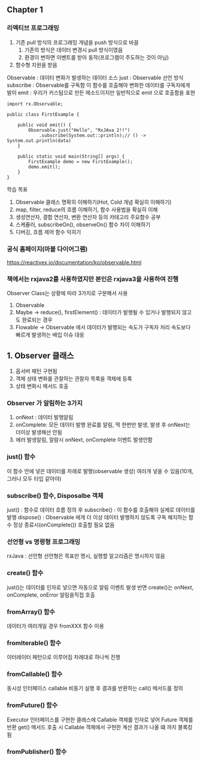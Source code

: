 ## Chapter 1

### 리엑티브 프로그래밍
1. 기존 pull 방식의 프로그래밍 개념을 push 방식으로 바꿈
   1. 기존의 방식은 데이터 변경시 pull 방식이였음
   2. 환경이 변하면 이벤트를 받아 동작(프로그램이 주도하는 것이 아님)
2. 함수형 지원을 받음

Observable : 데이터 변화가 발생하는 데이터 소스
just : Observable 선언 방식
subscribe : Observable를 구독함 이 함수를 호출해야 변화한 데이터를 구독자에게 발이
emit : 우리가 커스텀으로 만든 메소드이지만 일반적으로 emit 으로 호출함을 표현 

````
import rx.Observable;

public class FirstExample {

	public void emit() {
		Observable.just("Hello", "RxJAva 2!!")
			.subscribe(System.out::println);// () -> System.out.println(data)
	}

	public static void main(String[] args) {
		FirstExample demo = new FirstExample();
		demo.emit();
	}
}
````

학습 목표
1. Observable 클래스 명확히 이해하기(Hot, Cold 개념 확실히 이해하기)
2. map, filter, reduce의 흐름 이해하기,  함수 사용법을 확실히 이해
3. 생성연산자, 결합 연산자, 변환 연산자 등의 카테고리 주요함수 공부
4. 스케쥴러, subscribeOn(), observeOn() 함수 차이 이해하기
5. 디버깅, 흐름 제어 함수 익히기

### 공식 홈페이지(마블 다이어그램)
https://reactivex.io/documentation/ko/observable.html


### 책에서는 rxjava2를 사용하였지만 본인은 rxjava3을 사용하여 진행

Observer Class는 상황에 따라 3가지로 구분해서 사용
1. Observable
2. Maybe -> reduce(), firstElement() : 데이터가 발행될 수 있거나 발행되지 않고도 완료되는 경우
3. Flowable -> Observable 에서 데이터가 발행되는 속도가 구독자 처리 속도보다 빠르게 발생하는 배입
    이슈 대응

## 1. Observer 클래스
1. 옵서버 패턴 구현됨
2. 객체 상태 변화를 관찰하는 관찰자 목록을 객체에 등록
3. 상태 변화시 메서드 호출

### Observer 가 알림하는 3가지
1. onNext : 데이터 발행알림
2. onComplete: 모든 데이터 발행 완료를 알림, 딱 한번만 발생, 발생 후 onNext는 더이상 발생해선 안됨
3. 에러 발생알림, 알람시 onNext, onComplete 이벤트 발생안함

### just() 함수
이 함수 안에 넣은 데이터를 차례로 발행(observable 생성)
여러개 넣을 수 있음(10개, 그러나 모두 타입 같아야)

### subscribe() 함수, Disposalbe 객체
just() : 함수로 데이터 흐름 정의 후
subscribe() : 이 함수를 호출해야 실제로 데이터를 발행
dispose() : Observable 에게 더 이상 데이터 발행하지 않도록 구독 해지하는 함수
정상 종료시(onComplete()) 호출할 필요 없음 

### 선언형 vs 명령형 프로그래밍
rxJava : 선언형
선언형은 목표만 명시, 실행할 알고리즘은 명시하지 않음

### create() 함수
just()는 데이터를 인자로 넣으면 자동으로 알림 이벤트 발생
반면 create()는 onNext, onComplete, onError 알림을직접 호출

### fromArray() 함수
데이터가 여러개일 경우
fromXXX 함수 이용

### fromIterable() 함수
이터레이터 페턴으로 이루어짐
차례대로 하나씩 진행

### fromCallable() 함수
동시성 인터페이스 callable
비동기 실행 후 결과를 반환하는 call() 메서드를 정의

### fromFuture() 함수
Executor 인터페이스를 구현한 클래스에 Callable 객체를 인자로 넣어 Future 객체를 반환
get() 메서드 호출 시 Callable 객체에서 구현한 계산 결과가 나올 떄 까지 블록킹 됨

### fromPublisher() 함수
